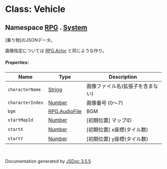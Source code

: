 # Class: Vehicle

## Namespace [RPG](RPG.md) . [System](RPG.System.md)

[乗り物]のJSONデータ。

画像指定については [RPG.Actor](RPG.Actor.md) と同じような作り。

##### Properties:

| Name | Type | Description |
| --- | --- | --- |
| `characterName` | [String](String.md) | 画像ファイル名(拡張子を含まない) |
| `characterIndex` | [Number](Number.md) | 画像番号 (0〜7) |
| `bgm` | [RPG.AudioFile](RPG.AudioFile.md) | BGM |
| `startMapId` | [Number](Number.md) | [初期位置] マップID |
| `startX` | [Number](Number.md) | [初期位置] x座標(タイル数) |
| `startY` | [Number](Number.md) |  [初期位置] y座標(タイル数) |

 <br>

  Documentation generated by [JSDoc 3.5.5](https://github.com/jsdoc3/jsdoc)

